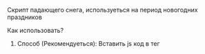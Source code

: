 Скрипт падающего снега, используеться на период новогодних праздников

Как использовать?

1) Способ (Рекомендуеться):
Вставить js код в тег <script> в шапке сайта
  
2) Подключить как отдельный js файл

Никаких дополнительных действий не требуеться
